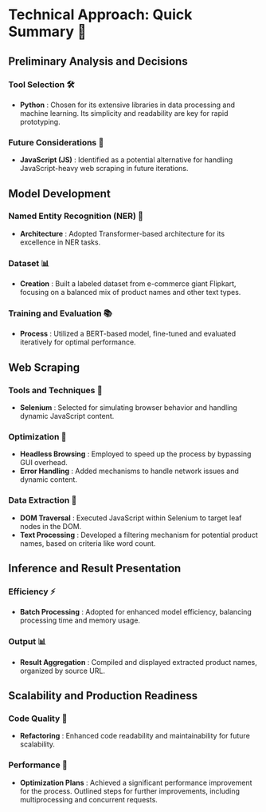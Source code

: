 # Technical Approach: Quick Summary 📘

## Preliminary Analysis and Decisions

### Tool Selection 🛠️
- **Python** : Chosen for its extensive libraries in data processing and machine learning. Its simplicity and readability are key for rapid prototyping.

### Future Considerations 🔮
- **JavaScript (JS)** : Identified as a potential alternative for handling JavaScript-heavy web scraping in future iterations.

## Model Development

### Named Entity Recognition (NER) 📝
- **Architecture** : Adopted Transformer-based architecture for its excellence in NER tasks.

### Dataset 📊
- **Creation** : Built a labeled dataset from e-commerce giant Flipkart, focusing on a balanced mix of product names and other text types.

### Training and Evaluation 📚
- **Process** : Utilized a BERT-based model, fine-tuned and evaluated iteratively for optimal performance.

## Web Scraping

### Tools and Techniques 🧰
- **Selenium** : Selected for simulating browser behavior and handling dynamic JavaScript content.

### Optimization 🚀
- **Headless Browsing** : Employed to speed up the process by bypassing GUI overhead.
- **Error Handling** : Added mechanisms to handle network issues and dynamic content.

### Data Extraction 📜
- **DOM Traversal** : Executed JavaScript within Selenium to target leaf nodes in the DOM.
- **Text Processing** : Developed a filtering mechanism for potential product names, based on criteria like word count.

## Inference and Result Presentation

### Efficiency ⚡
- **Batch Processing** : Adopted for enhanced model efficiency, balancing processing time and memory usage.

### Output 📊
- **Result Aggregation** : Compiled and displayed extracted product names, organized by source URL.

## Scalability and Production Readiness

### Code Quality 🌟
- **Refactoring** : Enhanced code readability and maintainability for future scalability.

### Performance 💪
- **Optimization Plans** : Achieved a significant performance improvement for the process. Outlined steps for further improvements, including multiprocessing and concurrent requests.

